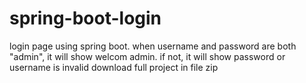 # spring-boot-login
login page using spring boot. when username and password are both "admin", it will show welcom admin. if not, it will show password or username is invalid
download full project in file zip
